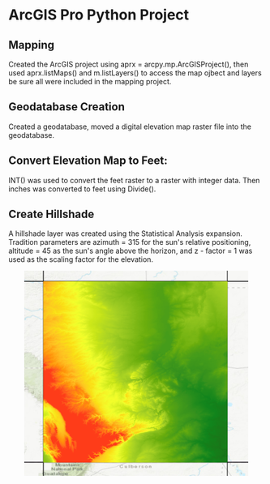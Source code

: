 # ArcGIS Pro Python Project
## Mapping
Created the ArcGIS project using aprx = arcpy.mp.ArcGISProject(), then used aprx.listMaps() and m.listLayers() to access the map ojbect and layers be sure all were included in the mapping project.
## Geodatabase Creation
Created a geodatabase, moved a digital elevation map raster file into the geodatabase. 
## Convert Elevation Map to Feet:
INT() was used to convert the feet raster to a raster with integer data. 
Then inches was converted to feet using Divide().
## Create Hillshade
A hillshade layer was created using the Statistical Analysis expansion. Tradition parameters are azimuth = 315 for the sun's relative positioning, altitude = 45 as the sun's angle above the horizon, and z - factor = 1 was used as the scaling factor for the elevation.

<p align ="center">
  <img width="442" height="405" src = "https://raw.githubusercontent.com/arielchunn/arc_gis_pro_python_project/a0f06d557fa36ae18498446283327c7c0b1943af/RasterPicture/Carlsbad%20raster%20DEM%20.png">
</p>
